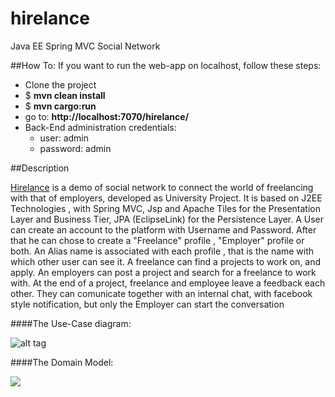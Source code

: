 hirelance
=========

Java EE  Spring MVC Social Network

##How To:
If you want to run the web-app on localhost, follow these steps:
* Clone the project 
* $ **mvn clean install**
* $ **mvn cargo:run**
* go to: **http://localhost:7070/hirelance/**
* Back-End administration  credentials:
  * user: admin
  * password: admin

##Description

[Hirelance](http://hirelance-goodbytes.rhcloud.com/) is a demo of social network to connect the world of freelancing with that of employers, developed as University Project. 
It is based on J2EE Technologies , with Spring MVC, Jsp and Apache Tiles for the Presentation Layer and Business Tier, JPA (EclipseLink) for the Persistence Layer. A User can create an account to the platform with Username and Password. After that he can chose to create a "Freelance" profile , "Employer" profile or both. 
An Alias name is associated with each profile , that is the name with which other user can see it. 
A freelance can find a projects to work on, and apply. An employers can post a project and search for 
a freelance to work with. At the end of a project, freelance and employee leave a feedback each other.
They can comunicate together with an internal chat, with facebook style notification, 
but only the Employer can start the conversation

####The Use-Case diagram:

![alt tag](https://bitbucket.org/repo/zR9Xbn/images/3576652122-use_case.png)



####The Domain Model:

![](https://bitbucket.org/repo/zR9Xbn/images/1889302071-class_model.png)



